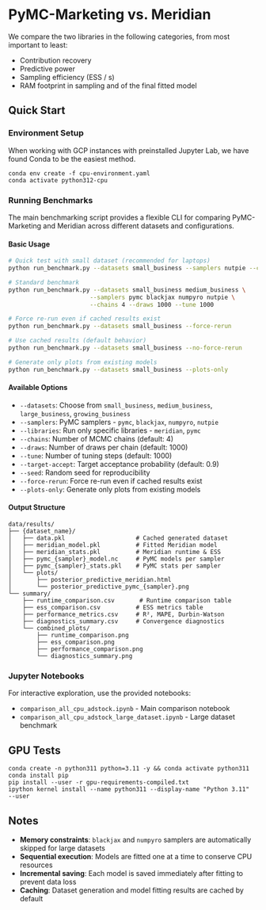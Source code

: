# PyMC-Marketing vs. Meridian
We compare the two libraries in the following categories, from most important to least:
- Contribution recovery
- Predictive power
- Sampling efficiency (ESS / s)
- RAM footprint in sampling and of the final fitted model

## Quick Start

### Environment Setup

When working with GCP instances with preinstalled Jupyter Lab,
we have found Conda to be the easiest method.

```shell
conda env create -f cpu-environment.yaml
conda activate python312-cpu
```

### Running Benchmarks

The main benchmarking script provides a flexible CLI for comparing PyMC-Marketing and Meridian across different datasets and configurations.

#### Basic Usage

```bash
# Quick test with small dataset (recommended for laptops)
python run_benchmark.py --datasets small_business --samplers nutpie --chains 2 --draws 500 --tune 500

# Standard benchmark
python run_benchmark.py --datasets small_business medium_business \
                       --samplers pymc blackjax numpyro nutpie \
                       --chains 4 --draws 1000 --tune 1000

# Force re-run even if cached results exist
python run_benchmark.py --datasets small_business --force-rerun

# Use cached results (default behavior)
python run_benchmark.py --datasets small_business --no-force-rerun

# Generate only plots from existing models
python run_benchmark.py --datasets small_business --plots-only
```

#### Available Options

- `--datasets`: Choose from `small_business`, `medium_business`, `large_business`, `growing_business`
- `--samplers`: PyMC samplers - `pymc`, `blackjax`, `numpyro`, `nutpie` 
- `--libraries`: Run only specific libraries - `meridian`, `pymc`
- `--chains`: Number of MCMC chains (default: 4)
- `--draws`: Number of draws per chain (default: 1000)
- `--tune`: Number of tuning steps (default: 1000)
- `--target-accept`: Target acceptance probability (default: 0.9)
- `--seed`: Random seed for reproducibility
- `--force-rerun`: Force re-run even if cached results exist
- `--plots-only`: Generate only plots from existing models

#### Output Structure

```
data/results/
├── {dataset_name}/
│   ├── data.pkl                    # Cached generated dataset
│   ├── meridian_model.pkl          # Fitted Meridian model
│   ├── meridian_stats.pkl          # Meridian runtime & ESS
│   ├── pymc_{sampler}_model.nc     # PyMC models per sampler
│   ├── pymc_{sampler}_stats.pkl    # PyMC stats per sampler
│   └── plots/                      
│       ├── posterior_predictive_meridian.html
│       └── posterior_predictive_pymc_{sampler}.png
└── summary/
    ├── runtime_comparison.csv       # Runtime comparison table
    ├── ess_comparison.csv          # ESS metrics table
    ├── performance_metrics.csv     # R², MAPE, Durbin-Watson
    ├── diagnostics_summary.csv     # Convergence diagnostics
    └── combined_plots/
        ├── runtime_comparison.png
        ├── ess_comparison.png
        ├── performance_comparison.png
        └── diagnostics_summary.png
```

### Jupyter Notebooks

For interactive exploration, use the provided notebooks:

- `comparison_all_cpu_adstock.ipynb` - Main comparison notebook
- `comparison_all_cpu_adstock_large_dataset.ipynb` - Large dataset benchmark

## GPU Tests

```shell
conda create -n python311 python=3.11 -y && conda activate python311
conda install pip
pip install --user -r gpu-requirements-compiled.txt
ipython kernel install --name python311 --display-name "Python 3.11"  --user
```

## Notes

- **Memory constraints**: `blackjax` and `numpyro` samplers are automatically skipped for large datasets
- **Sequential execution**: Models are fitted one at a time to conserve CPU resources
- **Incremental saving**: Each model is saved immediately after fitting to prevent data loss
- **Caching**: Dataset generation and model fitting results are cached by default
